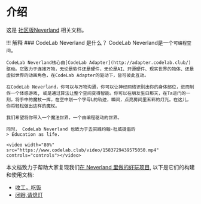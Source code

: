 # 介绍

这是 [社区版Neverland](https://www.codelab.club/blog/neverland-community/) 相关文档。

!!! 解释
    ### CodeLab Neverland 是什么？
    CodeLab Neverland是一个`可编程空间`。

    CodeLab Neverland核心由[CodeLab Adapter](http://adapter.codelab.club/)驱动。它致力于连接万物，无论是软件还是硬件，无论是AI、开源硬件、现实世界的物体、还是虚拟世界的动画角色，在CodeLab Adapter的驱动下，皆可彼此互动。

    在CodeLab Neverland，你可以与万物沟通，你可以让神经网络识别出你的身体部位，进而制作一个体感游戏, 或是通过算法让整个空间变得智能。你可以在朋友生日那天，在Ta进门的一刻，将手中的魔杖一挥，在空中划一个字母L的轨迹，瞬间，点亮房间里五彩的灯光。在这儿，你将轻松做出这样的魔杖。

    我们希望将你带入一个魔法世界，一个由编程驱动的世界。

    同时， CodeLab Neverland 也致力于去实践约翰·杜威提倡的
    > Education as life.
    
    <video width="80%" src="https://www.codelab.club/video/1583729439575050.mp4" controls="controls"></video>



本文档致力于帮助大家复现我们[在 Neverland 里做的好玩项目](https://adapter.codelab.club/user_guide/gallery/), 以下是它们的构建和使用文档:

*  [收工，吃饭](/Neverland/finger-snapping)
*  [闭眼,请熄灯](/Neverland/reading-thinking)